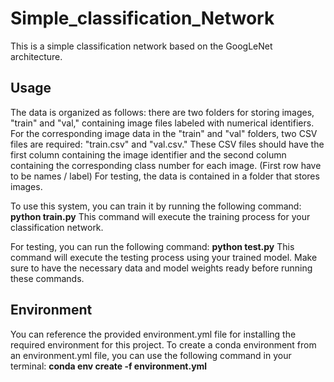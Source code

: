 # Simple_classification_Network

This is a simple classification network based on the GoogLeNet architecture.

## Usage
The data is organized as follows: there are two folders for storing images, "train" and "val," containing image files labeled with numerical identifiers.
For the corresponding image data in the "train" and "val" folders, two CSV files are required: "train.csv" and "val.csv." 
These CSV files should have the first column containing the image identifier and the second column containing the corresponding class number for each image.
(First row have to be names / label)
For testing, the data is contained in a folder that stores images.

To use this system, you can train it by running the following command: **python train.py**
This command will execute the training process for your classification network.

For testing, you can run the following command: **python test.py**
This command will execute the testing process using your trained model. Make sure to have the necessary data and model weights ready before running these commands.

## Environment
You can reference the provided environment.yml file for installing the required environment for this project. 
To create a conda environment from an environment.yml file, you can use the following command in your terminal: **conda env create -f environment.yml**
